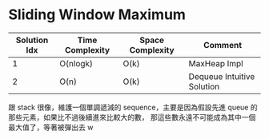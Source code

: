 # Sliding Window Maximum

| Solution Idx | Time Complexity | Space Complexity | Comment                    |
| ------------ | --------------- | ---------------- | -------------------------- |
| 1            | O(nlogk)        | O(k)             | MaxHeap Impl               |
| 2            | O(n)            | O(k)             | Dequeue Intuitive Solution |

跟 stack 很像，維護一個單調遞減的 sequence，主要是因為假設先進 queue 的那些元素，如果比不過後續進來比較大的數，
那這些數永遠不可能成為其中一個最大值了，等著被彈出去 w
